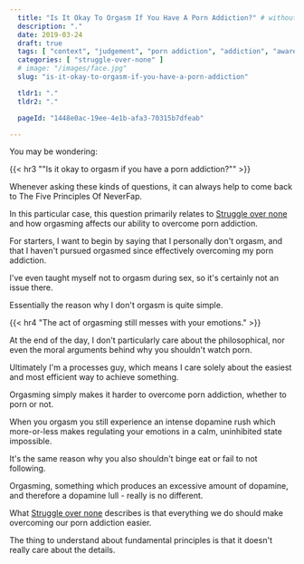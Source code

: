 ```yaml
---
  title: "Is It Okay To Orgasm If You Have A Porn Addiction?" # without porn?
  description: "."
  date: 2019-03-24
  draft: true
  tags: [ "context", "judgement", "porn addiction", "addiction", "awareness", "awareness exercises", "perspective", "nofap", "neverfap", "neverfap deluxe" ]
  categories: [ "struggle-over-none" ]
  # image: "/images/face.jpg"
  slug: "is-it-okay-to-orgasm-if-you-have-a-porn-addiction"

  tldr1: "."
  tldr2: "."

  pageId: "1448e0ac-19ee-4e1b-afa3-70315b7dfeab"

---
```


You may be wondering:


{{< hr3 "\"Is it okay to orgasm if you have a porn addiction?\"" >}}


Whenever asking these kinds of questions, it can always help to come back to The Five Principles Of NeverFap.

In this particular case, this question primarily relates to <u>Struggle over none</u> and how orgasming affects our ability to overcome porn addiction.

For starters, I want to begin by saying that I personally don't orgasm, and that I haven't pursued orgasmed since effectively overcoming my porn addiction.

I've even taught myself not to orgasm during sex, so it's certainly not an issue there. 

Essentially the reason why I don't orgasm is quite simple.


{{< hr4 "The act of orgasming still messes with your emotions." >}}


At the end of the day, I don't particularly care about the philosophical, nor even the moral arguments behind why you shouldn't watch porn. 

Ultimately I'm a processes guy, which means I care solely about the easiest and most efficient way to achieve something.

Orgasming simply makes it harder to overcome porn addiction, whether to porn or not.

When you orgasm you still experience an intense dopamine rush which more-or-less makes regulating your emotions in a calm, uninhibited state impossible.


It's the same reason why you also shouldn't binge eat or fail to not following.

Orgasming, something which produces an excessive amount of dopamine, and therefore a dopamine lull - really is no different.

What <u>Struggle over none</u> describes is that everything we do should make overcoming our porn addiction easier. 

The thing to understand about fundamental principles is that it doesn't really care about the details.







